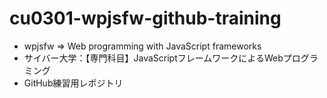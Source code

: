 # cu0301-wpjsfw-github-training
- wpjsfw => Web programming with JavaScript frameworks
- サイバー大学：【専門科目】JavaScriptフレームワークによるWebプログラミング
- GitHub練習用レポジトリ